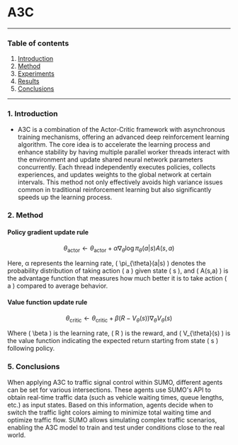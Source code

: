 # A3C

---

### Table of contents 
1. [Introduction](#1-introduction)
2. [Method](#2-method)
3. [Experiments](#3-experiments)
4. [Results](#4-results)
5. [Conclusions](#5-conclusions)

---
### 1. Introduction 
- A3C is a combination of the Actor-Critic framework with asynchronous training mechanisms, offering an advanced deep reinforcement learning algorithm. The core idea is to accelerate the learning process and enhance stability by having multiple parallel worker threads interact with the environment and update shared neural network parameters concurrently. Each thread independently executes policies, collects experiences, and updates weights to the global network at certain intervals. This method not only effectively avoids high variance issues common in traditional reinforcement learning but also significantly speeds up the learning process.

### 2. Method 
#### Policy gradient update rule

$$
\theta_{\text{actor}} \leftarrow \theta_{\text{actor}} + \alpha \nabla_\theta \log \pi_\theta(a|s) A(s,a)
$$

Here, α represents the learning rate, \( \pi_{\theta}(a|s) \) denotes the probability distribution of taking action \( a \) given state \( s \), and \( A(s,a) \) is the advantage function that measures how much better it is to take action \( a \) compared to average behavior.


#### Value function update rule

$$
\theta_{\text{critic}} \leftarrow \theta_{\text{critic}} + \beta (R - V_\theta(s)) \nabla_\theta V_\theta(s)
$$

Where \( \beta \) is the learning rate, \( R \) is the reward, and \( V_{\theta}(s) \) is the value function indicating the expected return starting from state \( s \) following policy.
  
### 5. Conclusions 
When applying A3C to traffic signal control within SUMO, different agents can be set for various intersections. These agents use SUMO's API to obtain real-time traffic data (such as vehicle waiting times, queue lengths, etc.) as input states. Based on this information, agents decide when to switch the traffic light colors aiming to minimize total waiting time and optimize traffic flow. SUMO allows simulating complex traffic scenarios, enabling the A3C model to train and test under conditions close to the real world.
